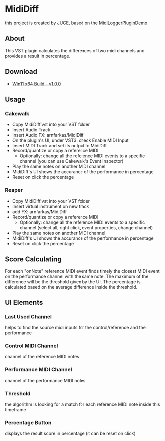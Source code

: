 # MidiDiff

this project is created by [JUCE](https://juce.com/), based on the [MidiLoggerPluginDemo](https://github.com/juce-framework/JUCE/blob/master/examples/Plugins/MidiLoggerPluginDemo.h)

## About
This VST plugin calculates the differences of two midi channels and provides a result in percentage. 

## Download
- [Win11 x64 Build - v1.0.0](https://drive.google.com/file/d/1viC7pc_4ZtGl5Vl69Luy7xQJX7kZkO93/view?usp=share_link)

## Usage
### Cakewalk
- Copy MidiDiff.vst into your VST folder
- Insert Audio Track
- Insert Audio FX: arnfarkas/MidiDiff
- On the plugin's UI, under VST3: check Enable MIDI Input
- Insert MIDI Track and set its output to MidiDiff
- Record/quantize or copy a reference MIDI
  - Optionally: change all the reference MIDI events to a specific channel (you can use Cakewalk's Event Inspector)
- Play the same notes on another MIDI channel
- MidiDiff's UI shows the accurance of the performance in percentage
- Reset on click the percentage

### Reaper
- Copy MidiDiff.vst into your VST folder
- Insert virtual instrument on new track
- add FX: arnfarkas/MidiDiff
- Record/quantize or copy a reference MIDI
  - Optionally: change all the reference MIDI events to a specific channel (select all, right click, event properties, change channel)
- Play the same notes on another MIDI channel
- MidiDiff's UI shows the accurance of the performance in percentage
- Reset on click the percentage

## Score Calculating
For each "onNote" reference MIDI event finds timely the closest MIDI event on the performance channel with the same note. The maximum of the difference will be the threshold given by the UI. The percentage is calculated based on the average difference inside the threshold.

## UI Elements
### Last Used Channel
helps to find the source midi inputs for the control/reference and the performance
### Control MIDI Channel
channel of the reference MIDI notes
### Performance MIDI Channel
channel of the performance MIDI notes
### Threshold
the algorithm is looking for a match for each reference MIDI note inside this timeframe
### Percentage Button
displays the result score in percentage (it can be reset on click)
